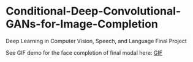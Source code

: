 # Conditional-Deep-Convolutional-GANs-for-Image-Completion
Deep Learning in Computer Vision, Speech, and Language Final Project

See GIF demo for the face completion of final modal here:
[GIF](https://s31.aconvert.com/convert/p3r68-cdx67/rolnv-51dy3.gif)
